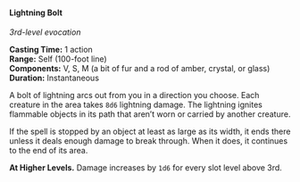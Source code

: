 #### Lightning Bolt
<!-- TODO Check and tag this spell -->
<!-- markdownlint-disable-next-line no-emphasis-as-heading -->
_3rd-level evocation_

**Casting Time:** 1 action \
**Range:** Self (100-foot line) \
**Components:** V, S, M (a bit of fur and a rod of amber, crystal, or glass) \
**Duration:** Instantaneous

A bolt of lightning arcs out from you in a direction you choose.
Each creature in the area takes `8d6` lightning damage.
The lightning ignites flammable objects in its path that aren’t worn or carried by another creature.

If the spell is stopped by an object at least as large as its width, it ends there unless it deals enough damage to break through.
When it does, it continues to the end of its area.

**At Higher Levels.**
Damage increases by `1d6` for every slot level above 3rd.
